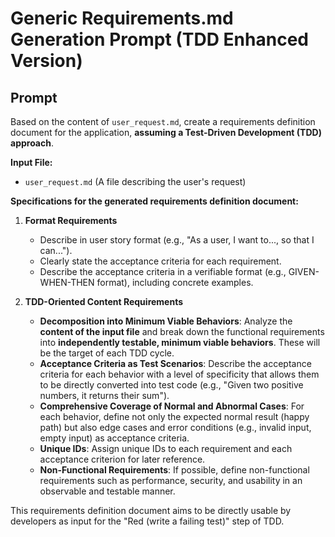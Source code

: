 # Generic Requirements.md Generation Prompt (TDD Enhanced Version)

## Prompt

Based on the content of `user_request.md`, create a requirements definition document for the application, **assuming a Test-Driven Development (TDD) approach**.

**Input File:**
- `user_request.md` (A file describing the user's request)

**Specifications for the generated requirements definition document:**

1.  **Format Requirements**
    *   Describe in user story format (e.g., "As a user, I want to..., so that I can...").
    *   Clearly state the acceptance criteria for each requirement.
    *   Describe the acceptance criteria in a verifiable format (e.g., GIVEN-WHEN-THEN format), including concrete examples.

2.  **TDD-Oriented Content Requirements**
    *   **Decomposition into Minimum Viable Behaviors**: Analyze the **content of the input file** and break down the functional requirements into **independently testable, minimum viable behaviors**. These will be the target of each TDD cycle.
    *   **Acceptance Criteria as Test Scenarios**: Describe the acceptance criteria for each behavior with a level of specificity that allows them to be directly converted into test code (e.g., "Given two positive numbers, it returns their sum").
    *   **Comprehensive Coverage of Normal and Abnormal Cases**: For each behavior, define not only the expected normal result (happy path) but also edge cases and error conditions (e.g., invalid input, empty input) as acceptance criteria.
    *   **Unique IDs**: Assign unique IDs to each requirement and each acceptance criterion for later reference.
    *   **Non-Functional Requirements**: If possible, define non-functional requirements such as performance, security, and usability in an observable and testable manner.

This requirements definition document aims to be directly usable by developers as input for the "Red (write a failing test)" step of TDD.
